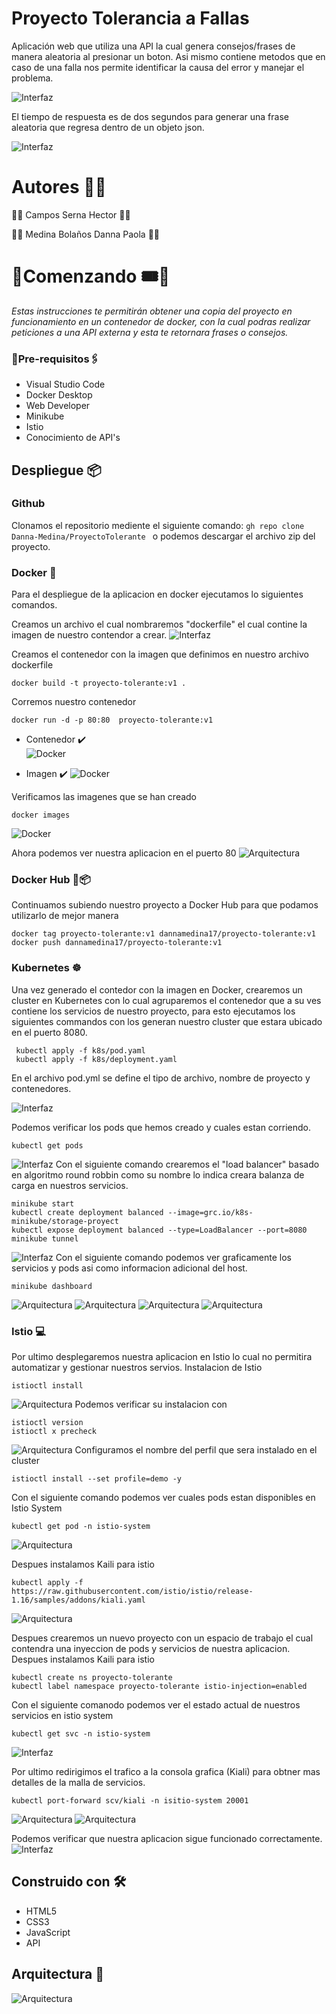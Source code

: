 # Proyecto Tolerancia a Fallas

Aplicación web que utiliza una API la cual genera consejos/frases de manera aleatoria al presionar un boton. Asi mismo contiene metodos que en caso de una falla nos permite identificar la causa del error y manejar el problema.

![Interfaz](https://raw.githubusercontent.com/Danna-Medina/ProyectoTolerante/master/images/interfaz.png)

El tiempo de respuesta es de dos segundos para generar una frase aleatoria que regresa dentro de un objeto json.

![Interfaz](https://raw.githubusercontent.com/Danna-Medina/ProyectoTolerante/master/images/api.png)

# Autores 👥💬

🔸🔹     Campos Serna Hector      🔹🔸 

🔹🔸  Medina Bolaños Danna Paola  🔸🔹 


# 🔸Comenzando 🎟️🎫

_Estas instrucciones te permitirán obtener una copia del proyecto en funcionamiento en un contenedor de docker, con la cual podras realizar peticiones a una API externa y esta te retornara frases o consejos._

### 🔹Pre-requisitos🖇️

* Visual Studio Code
* Docker Desktop 
* Web Developer
* Minikube
* Istio
* Conocimiento de API's


## Despliegue 📦
### Github <br>
Clonamos el repositorio mediente el siguiente comando: 
```gh repo clone Danna-Medina/ProyectoTolerante ```  o podemos descargar el archivo zip del proyecto.

### Docker 🐳 <br>

Para el despliegue de la aplicacion en docker ejecutamos lo siguientes comandos.

Creamos un archivo el cual nombraremos "dockerfile" el cual contine la imagen de nuestro contendor a crear.
![Interfaz](https://raw.githubusercontent.com/Danna-Medina/ProyectoTolerante/master/images/docker1.png)


Creamos el contenedor con la imagen que definimos en nuestro archivo dockerfile
```
docker build -t proyecto-tolerante:v1 .
```

Corremos nuestro contenedor
```
docker run -d -p 80:80  proyecto-tolerante:v1
```

* Contenedor ✔️ <br>
![Docker](https://raw.githubusercontent.com/Danna-Medina/ProyectoTolerante/master/images/image.png)

* Imagen ✔️
![Docker](https://raw.githubusercontent.com/Danna-Medina/ProyectoTolerante/master/images/docker-image.jpg)

Verificamos las imagenes que se han creado
```
docker images
```
![Docker](https://raw.githubusercontent.com/Danna-Medina/ProyectoTolerante/master/images/dock.png)


Ahora podemos ver nuestra aplicacion en el puerto 80
![Arquitectura](https://raw.githubusercontent.com/Danna-Medina/ProyectoTolerante/master/images/local.png)

### Docker Hub 🐳📦
Continuamos subiendo nuestro proyecto a Docker Hub para que podamos utilizarlo de mejor manera
```
docker tag proyecto-tolerante:v1 dannamedina17/proyecto-tolerante:v1
docker push dannamedina17/proyecto-tolerante:v1
```

### Kubernetes ☸
Una vez generado el contedor con la imagen en Docker, crearemos un cluster en Kubernetes con lo cual agruparemos el contenedor que a su ves contiene los servicios de nuestro proyecto, para esto ejecutamos los siguientes commandos con los generan nuestro cluster que estara ubicado en el puerto 8080.
```
 kubectl apply -f k8s/pod.yaml 
 kubectl apply -f k8s/deployment.yaml
```

En el archivo pod.yml se define el tipo de archivo, nombre de proyecto y contenedores.

![Interfaz](https://raw.githubusercontent.com/Danna-Medina/ProyectoTolerante/master/images/pod02.png)

Podemos verificar los pods que hemos creado y cuales estan corriendo.

```
kubectl get pods
```
![Interfaz](https://raw.githubusercontent.com/Danna-Medina/ProyectoTolerante/master/images/pod01.png)
Con el siguiente comando crearemos el "load balancer" basado en algoritmo round robbin como su nombre lo indica creara balanza de carga en nuestros servicios.
```
minikube start
kubectl create deployment balanced --image=grc.io/k8s-minikube/storage-proyect
kubectl expose deployment balanced --type=LoadBalancer --port=8080
minikube tunnel
```
![Interfaz](https://raw.githubusercontent.com/Danna-Medina/ProyectoTolerante/master/images/tunel2.png)
Con el siguiente comando podemos ver graficamente los servicios y pods asi como informacion adicional del host.
```
minikube dashboard
```
![Arquitectura](https://raw.githubusercontent.com/Danna-Medina/ProyectoTolerante/master/images/kube.jpeg)
![Arquitectura](https://raw.githubusercontent.com/Danna-Medina/ProyectoTolerante/master/images/kube2.jpeg)
![Arquitectura](https://raw.githubusercontent.com/Danna-Medina/ProyectoTolerante/master/images/kube3.jpeg)
![Arquitectura](https://raw.githubusercontent.com/Danna-Medina/ProyectoTolerante/master/images/kube4.jpeg)


### Istio 💻
Por ultimo desplegaremos nuestra aplicacion en Istio lo cual no permitira automatizar y gestionar nuestros servios.
Instalacion de Istio
```
istioctl install
```
![Arquitectura](https://raw.githubusercontent.com/Danna-Medina/ProyectoTolerante/master/images/istio.png)
Podemos verificar su instalacion con 
```
istioctl version
istioctl x precheck
```
![Arquitectura](https://raw.githubusercontent.com/Danna-Medina/ProyectoTolerante/master/images/ver.png)
Configuramos el nombre del perfil que sera instalado en el cluster
```
istioctl install --set profile=demo -y
```
Con el siguiente comando podemos ver cuales pods estan disponibles en Istio System
```
kubectl get pod -n istio-system
```
![Arquitectura](https://raw.githubusercontent.com/Danna-Medina/ProyectoTolerante/master/images/pod.jpeg)

Despues instalamos Kaili para istio
```
kubectl apply -f https://raw.githubusercontent.com/istio/istio/release-1.16/samples/addons/kiali.yaml
```
![Arquitectura](https://raw.githubusercontent.com/Danna-Medina/ProyectoTolerante/master/images/down.png)

Despues crearemos un nuevo proyecto con un espacio de trabajo el cual contendra una inyeccion de pods y servicios de nuestra aplicacion.
Despues instalamos Kaili para istio
```
kubectl create ns proyecto-tolerante
kubectl label namespace proyecto-tolerante istio-injection=enabled
```


Con el siguiente comanodo podemos ver el estado actual de nuestros servicios en istio system
```
kubectl get svc -n istio-system
```
![Interfaz](https://raw.githubusercontent.com/Danna-Medina/ProyectoTolerante/master/images/sv.png)

Por ultimo redirigimos el trafico a la consola grafica (Kiali) para obtner mas detalles de la malla de servicios.
```
kubectl port-forward scv/kiali -n isitio-system 20001
```
![Arquitectura](https://raw.githubusercontent.com/Danna-Medina/ProyectoTolerante/master/images/isitio1.jpeg)
![Arquitectura](https://raw.githubusercontent.com/Danna-Medina/ProyectoTolerante/master/images/isitio2.jpeg)

Podemos verificar que nuestra aplicacion sigue funcionado correctamente.
![Interfaz](https://raw.githubusercontent.com/Danna-Medina/ProyectoTolerante/master/images/ad.png)

## Construido con 🛠️
* HTML5
* CSS3
* JavaScript
* API

## Arquitectura 🧭
![Arquitectura](https://raw.githubusercontent.com/Danna-Medina/ProyectoTolerante/master/images/arquitectura.png)
